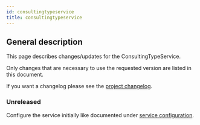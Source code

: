 ```yaml
---
id: consultingtypeservice
title: consultingtypeservice
---
```


## General description

This page describes changes/updates for the ConsultingTypeService.

Only changes that are necessary to use the requested version are listed in this document.

If you want a changelog please see the [project changelog](https://github.com/CaritasDeutschland/caritas-onlineBeratung-consultingTypeService/blob/master/CHANGELOG.md).

### Unreleased

Configure the service initially like documented under [service configuration](../backend/service-configuration.md#consultingtypeservice).